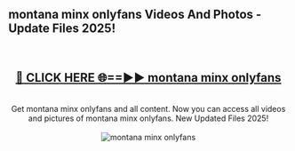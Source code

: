 <h2>montana minx onlyfans Videos And Photos - Update Files 2025!</h2>
<br>
<div align="center">
<h2><a href="https://linkcuts.com/hfmhzwbr" rel="nofollow">🔴 CLICK HERE 🌐==►► montana minx onlyfans</a></h2>
<br>
Get montana minx onlyfans and all content. Now you can access all videos and pictures of montana minx onlyfans. New Updated Files 2025!
<br>
<br>
<a href="https://linkcuts.com/hfmhzwbr" rel="nofollow" data-target="animated-image.originalLink"><img src="https://i.ibb.co.com/WyWwxjT/player-gif2.gif" alt="montana minx onlyfans" style="max-width: 100%; display: inline-block;" data-target="animated-image.originalImage"></a>
</div>
<br>